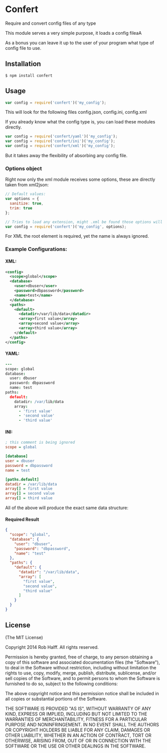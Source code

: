 Confert
=======

Require and convert config files of any type

This module serves a very simple purpose, it loads a config fileaA

As a bonus you can leave it up to the user of your program what type
of config file to use.

## Installation
```
$ npm install confert
```

## Usage
```javascript
var config = require('confert')('my_config');
```

This will look for the following files config.json, config.ini, config.xml

If you already know what the config type is, you can load these modules directly.
```javascript
var config = require('confert/yaml')('my_config');
var config = require('confert/ini')('my_config');
var config = require('confert/xml')('my_config');
```

But it takes away the flexibility of absorbing any config file.

### Options object

Right now only the xml module receives some options, these are directly taken
from xml2json:

```javascript
// Default values:
var options = {
  sanitize: true,
  trim: true
};

// Tries to load any extension, might .xml be found those options will be used.
var config = require('confert')('my_config', options);

```

For XML the root element is required, yet the name is always ignored.

### Example Configurations:

#### XML:
```xml
<config>
  <scope>global</scope>
  <database>
    <user>dbuser</user>
    <password>dbpassword</password>
    <name>test</name>
  </database>
  <paths>
    <default>
      <datadir>/var/lib/data</datadir>
      <array>first value</array>
      <array>second value</array>
      <array>third value</array>
    </default>
  </paths>
</config>
```

#### YAML:
```coffee
---
scope: global
database:
  user: dbuser
  password: dbpassword
  name: test
paths:
  default:
    datadir: /var/lib/data
    array:
      - 'first value'
      - 'second value'
      - 'third value'
```

#### INI:
```ini
; this comment is being ignored
scope = global

[database]
user = dbuser
password = dbpassword
name = test

[paths.default]
datadir = /var/lib/data
array[] = first value
array[] = second value
array[] = third value
```

All of the above will produce the exact same data structure:

#### Required Result
```json
{
  "scope": "global",
  "database": {
    "user": "dbuser",
    "password": "dbpassword",
    "name": "test"
  },
  "paths": {
    "default": {
      "datadir": "/var/lib/data",
      "array": [
        "first value",
        "second value",
        "third value"
      ]
    }
  }
}
```

## License
(The MIT License)

Copyright 2014 Rob Halff. All rights reserved.

Permission is hereby granted, free of charge, to any person obtaining a copy
of this software and associated documentation files (the "Software"), to
deal in the Software without restriction, including without limitation the
rights to use, copy, modify, merge, publish, distribute, sublicense, and/or
sell copies of the Software, and to permit persons to whom the Software is
furnished to do so, subject to the following conditions:

The above copyright notice and this permission notice shall be included in
all copies or substantial portions of the Software.

THE SOFTWARE IS PROVIDED "AS IS", WITHOUT WARRANTY OF ANY KIND, EXPRESS OR
IMPLIED, INCLUDING BUT NOT LIMITED TO THE WARRANTIES OF MERCHANTABILITY,
FITNESS FOR A PARTICULAR PURPOSE AND NONINFRINGEMENT. IN NO EVENT SHALL THE
AUTHORS OR COPYRIGHT HOLDERS BE LIABLE FOR ANY CLAIM, DAMAGES OR OTHER
LIABILITY, WHETHER IN AN ACTION OF CONTRACT, TORT OR OTHERWISE, ARISING
FROM, OUT OF OR IN CONNECTION WITH THE SOFTWARE OR THE USE OR OTHER DEALINGS
IN THE SOFTWARE.
